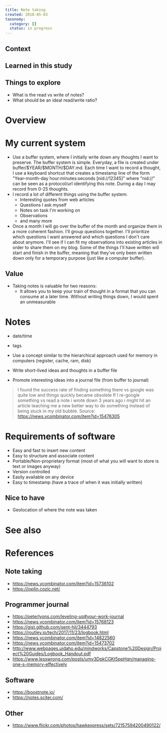 ```yaml
---
title: Note taking
created: 2018-05-03
taxonomy:
  category: []
  status: in progress
---
```


## Context

## Learned in this study

## Things to explore
* What is the read vs write of notes?
* What should be an ideal read/write ratio?

# Overview

# My current system
* Use a buffer system, where I initially write down any thoughts I want to preserve. The buffer system is simple. Everyday, a file is created under buffer/\$YEAR/\$MONTH/\$DAY.md. Each time I want to record a thought, I use a keyboard shortcut that creates a timestamp line of the form "Year-month-day hour:minutes:seconds [nid://12345]" where "nid://" can be seen as a protocol/url identifying this note. During a day I may record from 0-25 thoughts.
* I record a lot of different things using the buffer system:
	* Interesting quotes from web articles
	* Questions I ask myself
	* Notes on task I'm working on
	* Observations
	* and many more
* Once a month I will go over the buffer of the month and organize them in a more coherent fashion. I'll group questions together. I'll prioritize which questions I want answered and which questions I don't care about anymore. I'll see if I can fit my observations into existing articles in order to share them on my blog. Some of the things I'll have written will start and finish in the buffer, meaning that they've only been written down only for a temporary purpose (just like a computer buffer).

## Value
* Taking notes is valuable for two reasons:
	* It allows you to keep your train of thought in a format that you can consume at a later time. Without writing things down, I would spent an unmeasurable

# Notes

* date/time
* tags

* Use a concept similar to the hierarchical approach used for memory in computers (register, cache, ram, disk)
* Write short-lived ideas and thoughts in a buffer file
* Promote interesting ideas into a journal file (from buffer to journal)

> I found the success rate of finding something there vs google was quite low and things quickly became obsolete
>  If I re-google something vs read a note i wrote down 3 years ago i might hit an article teaching me a new better way to do something instead of being stuck in my old bubble.
> Source: https://news.ycombinator.com/item?id=15476305

# Requirements of software
* Easy and fast to insert new content
* Easy to structure and associate content
* Portable/Non-proprietary format (most of what you will want to store is text or images anyway)
* Version controlled
* Easily available on any device
* Easy to timestamp (have a trace of when it was initially written)

## Nice to have
* Geolocation of where the note was taken

# See also

# References
## Note taking
* https://news.ycombinator.com/item?id=15736102
* https://joplin.cozic.net/

## Programmer journal
* https://peterlyons.com/leveling-up#your-work-journal
* https://news.ycombinator.com/item?id=15768123
* https://gist.github.com/sent-hil/3444793
* https://routley.io/tech/2017/11/23/logbook.html
* https://news.ycombinator.com/item?id=14822560
* https://news.ycombinator.com/item?id=15473702
* http://www.webpages.uidaho.edu/mindworks/Capstone%20Design/Project%20Guides/Logbook_Handout.pdf
* https://www.lesswrong.com/posts/umv3DpkCGKt5ppHqn/managing-one-s-memory-effectively

## Software
* https://boostnote.io/
* https://notes.sciter.com/

## Other
* https://www.flickr.com/photos/hawkexpress/sets/72157594200490122/
